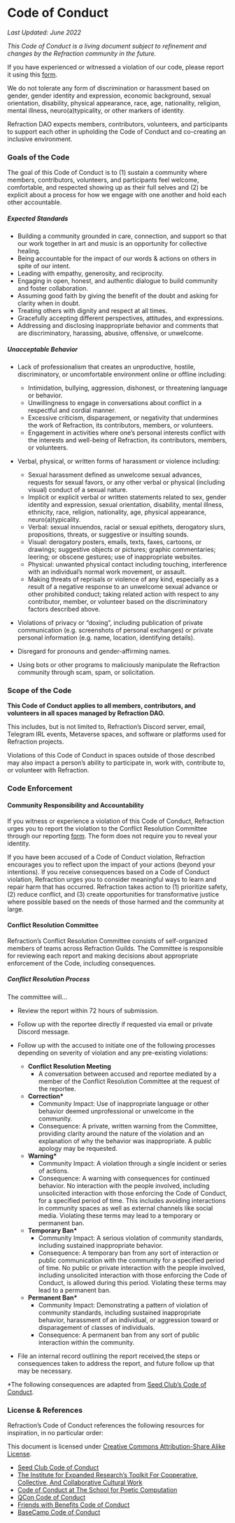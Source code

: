 # 
# **Code of Conduct**

*Last Updated: June 2022* 

*This Code of Conduct is a living document subject to refinement and changes by the Refraction community in the future.*

If you have experienced or witnessed a violation of our code, please report it using this [form](https://airtable.com/shrpKDiuK3n2l13ZL). 

We do not tolerate any form of discrimination or harassment based on gender, gender identity and expression, economic background, sexual orientation, disability, physical appearance, race, age, nationality, religion, mental illness, neuro(a)typicality, or other markers of identity. 

Refraction DAO expects members, contributors, volunteers, and participants to support each other in upholding the Code of Conduct and co-creating an inclusive environment.

### **Goals of the Code**

The goal of this Code of Conduct is to (1) sustain a community where members, contributors, volunteers, and participants feel welcome, comfortable, and respected showing up as their full selves and (2) be explicit about a process for how we engage with one another and hold each other accountable.

##### **Expected Standards**

- Building a community grounded in care, connection, and support so that our work together in art and music is an opportunity for collective healing.  
- Being accountable for the impact of our words & actions on others in spite of our intent. 
- Leading with empathy, generosity, and reciprocity. 
- Engaging in open, honest, and authentic dialogue to build community and foster collaboration.
- Assuming good faith by giving the benefit of the doubt and asking for clarity when in doubt.  
- Treating others with dignity and respect at all times. 
- Gracefully accepting different perspectives, attitudes, and expressions.
- Addressing and disclosing inappropriate behavior and comments that are discriminatory, harassing, abusive, offensive, or unwelcome.

##### **Unacceptable Behavior**
- Lack of professionalism that creates an unproductive, hostile, discriminatory, or uncomfortable environment online or offline including: 
    * Intimidation, bullying, aggression, dishonest, or threatening language or behavior. 
    * Unwillingness to engage in conversations about conflict in a respectful and cordial manner. 
    * Excessive criticism, disparagement, or negativity that undermines the work of Refraction, its contributors, members, or volunteers. 
    * Engagement in activities where one’s personal interests conflict with the interests and well-being of Refraction, its contributors, members, or volunteers.

- Verbal, physical, or written forms of harassment or violence including: 
    * Sexual harassment defined as unwelcome sexual advances, requests for sexual favors, or any other verbal or physical (including visual) conduct of a sexual nature. 
    * Implicit or explicit verbal or written statements related to sex, gender identity and expression, sexual orientation, disability, mental illness, ethnicity, race, religion, nationality, age, physical appearance, neuro(a)typicality.  
    * Verbal: sexual innuendos, racial or sexual epithets, derogatory slurs, propositions, threats, or suggestive or insulting sounds. 
    * Visual: derogatory posters, emails, texts, faxes, cartoons, or drawings; suggestive objects or pictures; graphic commentaries; leering; or obscene gestures; use of inappropriate websites. 
    * Physical: unwanted physical contact including touching, interference with an individual’s normal work movement, or assault. 
    * Making threats of reprisals or violence of any kind, especially as a result of a negative response to an unwelcome sexual advance or other prohibited conduct; taking related action with respect to any contributor, member, or volunteer based on the discriminatory factors described above.  
- Violations of privacy or “doxing”, including publication of private communication (e.g. screenshots of personal exchanges) or private personal information (e.g. name, location, identifying details).
- Disregard for pronouns and gender-affirming names. 
- Using bots or other programs to maliciously manipulate the Refraction community through scam, spam, or solicitation.

### **Scope of the Code**

**This Code of Conduct applies to all members, contributors, and volunteers in all spaces managed by Refraction DAO.**

This includes, but is not limited to, Refraction’s Discord server, email, Telegram IRL events, Metaverse spaces, and software or platforms used for Refraction projects. 

Violations of this Code of Conduct in spaces outside of those described may also impact a person’s ability to participate in, work with, contribute to, or volunteer with Refraction. 

### **Code Enforcement**

#### Community Responsibility and Accountability

If you witness or experience a violation of this Code of Conduct, Refraction urges you to report the violation to the Conflict Resolution Committee through our reporting [form](https://airtable.com/shrpKDiuK3n2l13ZL). The form does not require you to reveal your identity. 

If you have been accused of a Code of Conduct violation, Refraction encourages you to reflect upon the impact of your actions (beyond your intentions). If you receive consequences based on a Code of Conduct violation, Refraction urges you to consider meaningful ways to learn and repair harm that has occurred. Refraction takes action to (1) prioritize safety, (2) reduce conflict, and (3) create opportunities for transformative justice where possible based on the needs of those harmed and the community at large. 

#### Conflict Resolution Committee

Refraction’s Conflict Resolution Committee consists of self-organized members of teams across Refraction Guilds. The Committee is responsible for reviewing each report and making decisions about appropriate enforcement of the Code, including consequences.

##### Conflict Resolution Process

The committee will…

- Review the report within 72 hours of submission.
- Follow up with the reportee directly if requested via email or private Discord message. 
- Follow up with the accused to initiate one of the following processes depending on severity of violation and any pre-existing violations:

    * **Conflict Resolution Meeting**
        * A conversation between accused and reportee mediated by a member of the Conflict Resolution Committee at the request of the reportee.
    * __Correction*__
        * Community Impact: Use of inappropriate language or other behavior deemed unprofessional or unwelcome in the community.
        * Consequence: A private, written warning from the Committee, providing clarity around the nature of the violation and an explanation of why the behavior was inappropriate. A public apology may be requested. 
    * __Warning*__
        * Community Impact: A violation through a single incident or series of actions.
        * Consequence: A warning with consequences for continued behavior. No interaction with the people involved, including unsolicited interaction with those enforcing the Code of Conduct, for a specified period of time. This includes avoiding interactions in community spaces as well as external channels like social media. Violating these terms may lead to a temporary or permanent ban.
    * __Temporary Ban*__
        * Community Impact: A serious violation of community standards, including sustained inappropriate behavior.
        * Consequence: A temporary ban from any sort of interaction or public communication with the community for a specified period of time. No public or private interaction with the people involved, including unsolicited interaction with those enforcing the Code of Conduct, is allowed during this period. Violating these terms may lead to a permanent ban.
    * __Permanent Ban*__
        * Community Impact: Demonstrating a pattern of violation of community standards, including sustained inappropriate behavior, harassment of an individual, or aggression toward or disparagement of classes of individuals.
        * Consequence: A permanent ban from any sort of public interaction within the community.
        
- File an internal record outlining the report received,the steps or consequences taken to address the report, and future follow up that may be necessary.

*The following consequences are adapted from [Seed Club’s Code of Conduct](https://docs.seedclub.xyz/seed-club-community-handbook/community/code-of-conduct).


### **License & References**

Refraction’s Code of Conduct references the following resources for inspiration, in no particular order:

This document is licensed under [Creative Commons Attribution-Share Alike License](https://creativecommons.org/licenses/by-sa/3.0/).

- [Seed Club Code of Conduct](https://docs.seedclub.xyz/seed-club-community-handbook/community/code-of-conduct)
- [The Institute for Expanded Research’s Toolkit For Cooperative, Collective, And Collaborative Cultural Work](https://toolkit.press/) 
- [Code of Conduct at The School for Poetic Computation](https://github.com/SFPC/codeofconduct) 
- [QCon Code of Conduct](https://qconferences.com/code-conduct) 
- [Friends with Benefits Code of Conduct](https://github.com/friends-with-benefits/codeofconduct/blob/main/code.md) 
- [BaseCamp Code of Conduct](https://basecamp.com/handbook/appendix-07-code-of-conduct#:~:text=Being%20respectful%20and%20empathetic%2C%20especially,default%20of%20trust%20and%20positivity.) 
